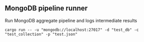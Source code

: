 ## MongoDB pipeline runner

Run MongoDB aggregate pipeline and logs intermediate results

```
cargo run -- -u "mongodb://localhost:27017" -d "test_db" -c "test_collection" -p "test.json"
```
